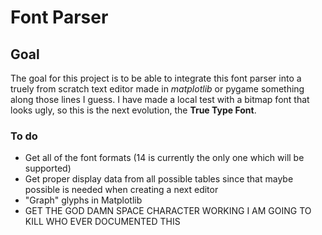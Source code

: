 # Font Parser
## Goal
The goal for this project is to be able to integrate this font parser into a truely from scratch text editor made in *matplotlib* or pygame something along those lines I guess. I have made a local test with a bitmap font that looks ugly, so this is the next evolution, the **True Type Font**.
### To do
* Get all of the font formats (14 is currently the only one which will be supported)
* Get proper display data from all possible tables since that maybe possible is needed when creating a next editor
* "Graph" glyphs in Matplotlib
* GET THE GOD DAMN SPACE CHARACTER WORKING I AM GOING TO KILL WHO EVER DOCUMENTED THIS